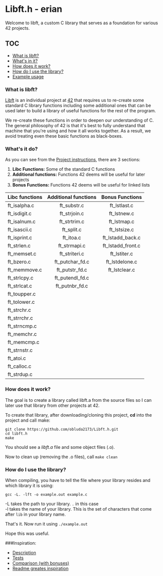 # Libft.h - erian
Welcome to libft, a custom C library that serves as a foundation for various 42 projects.
## TOC
- [What is libft?](#what-is-libft)
- [What's in it?](#whats-in-it)
- [How does it work?](#how-does-it-work)
- [How do I use the library?](#how-do-i-use-the-library)
- [Example usage](#example-usage)

### What is libft?
[Libft][1] is an individual project at [42][2] that requires us to re-create some standard C library functions including some additional ones that can be used later to build a library of useful functions for the rest of the program.

We re-create these functions in order to deepen our understanding of C. The general philosophy of 42 is that it's best to fully understand that machine that you're using and how it all works together. As a result, we avoid treating even these basic functions as black-boxes.

### What's it do?

As you can see from the [Project instructions][1], there are 3 sections:

1.  **Libc Functions:** Some of the standard C functions
2.  **Additional functions:** Functions 42 deems will be useful for later projects
3.  **Bonus Functions:** Functions 42 deems will be useful for linked lists

Libc functions | Additional functions | Bonus Functions
:----------- | :-----------: | :-----------: 
ft_isalpha.c	| ft_substr.c	| ft_lstlast.c
ft_isdigit.c	| ft_strjoin.c	| ft_lstnew.c
ft_isalnum.c	| ft_strtrim.c	| ft_lstmap.c
ft_isascii.c	| ft_split.c	| ft_lstsize.c
ft_isprint.c	| ft_itoa.c	| ft_lstadd_back.c
ft_strlen.c	| ft_strmapi.c	| ft_lstadd_front.c
ft_memset.c	| ft_striteri.c	| ft_lstiter.c
ft_bzero.c	| ft_putchar_fd.c	| ft_lstdelone.c
ft_memmove.c	| ft_putstr_fd.c	| ft_lstclear.c
ft_strlcpy.c	| ft_putendl_fd.c	|
ft_strlcat.c	| ft_putnbr_fd.c	|
ft_toupper.c	| 	|
ft_tolower.c	| 	|
ft_strchr.c	| 	|
ft_strrchr.c	| 	|
ft_strncmp.c	| 	|
ft_memchr.c	| 	|
ft_memcmp.c	| 	|
ft_strnstr.c	| 	|
ft_atoi.c	| 	|
ft_calloc.c	| 	|
ft_strdup.c	| 	|

### How does it work?

The goal is to create a library called libft.a from the source files so I can later use that library from other projects at 42.

To create that library, after downloading/cloning this project, **cd** into the project and call make:

	git clone https://github.com/obluda2173/Libft.h.git
	cd libft.h
	make

You should see a *libft.a* file and some object files (.o).


Now to clean up (removing the .o files), call `make clean`

### How do I use the library?

When compiling, you have to tell the file where your library resides and which library it is using:

`gcc -L. -lft -o example.out example.c`

-L takes the path to your library. `.` in this case<br>
-l takes the name of your library. This is the set of characters that come after `lib` in your library name.

That's it. Now run it using `./example.out`

Hope this was useful.

###Inspiration:
- [Description][3]
- [Tests][4]
- [Comparison (with bonuses)][5]
- [Readme greates inspiration][6]


[1]: https://github.com/obluda2173/Libft.h/blob/main/libft.pdf "libft.pdf"
[2]: https://42.fr/en/homepage/
[3]: https://medium.com/@piolodale/libft-42-cursus-871329cc51d3#:~:text=ft_memset()%20and%20ft_bzero(),pointers%20in%20the%2042%20cursus.
[4]: https://github.com/xicodomingues/francinette
[5]: https://github.com/markveligod/libft/blob/master/Makefile
[6]: https://github.com/Matt-Hurd
